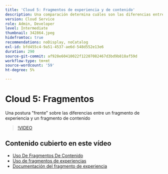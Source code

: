```yaml
---
title: 'Cloud 5: Fragmentos de experiencia y de contenido'
description: Una comparación determina cuáles son las diferencias entre un fragmento de experiencia y un fragmento de contenido
version: Cloud Service
role: Admin, Developer
level: Intermediate
thumbnail: 342864.jpeg
hidefromtoc: true
recommendations: noDisplay, noCatalog
exl-id: bfd455c4-9a51-4537-ae6d-548d552e13e6
duration: 290
source-git-commit: af928e60410022f12207082467d3bd9b818af59d
workflow-type: tm+mt
source-wordcount: '59'
ht-degree: 5%

---
```


# Cloud 5: Fragmentos

Una postura &quot;frente&quot; sobre las diferencias entre un fragmento de experiencia y un fragmento de contenido

>[!VIDEO](https://video.tv.adobe.com/v/342864?quality=12&learn=on)

## Contenido cubierto en este vídeo

+ [Uso De Fragmentos De Contenido](https://experienceleague.adobe.com/docs/experience-manager-cloud-service/content/assets/content-fragments/content-fragments.html)
+ [Uso de fragmentos de experiencias](https://experienceleague.adobe.com/docs/experience-manager-learn/sites/experience-fragments/experience-fragments-feature-video-use.html)
+ [Documentación del fragmento de experiencia](https://experienceleague.adobe.com/docs/experience-manager-cloud-service/content/sites/authoring/fundamentals/experience-fragments.html)